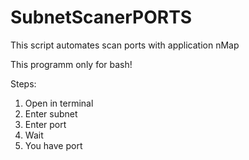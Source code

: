 # SubnetScanerPORTS
This script automates scan ports with application nMap

This programm only for bash!

Steps:
1) Open in terminal
2) Enter subnet
3) Enter port
4) Wait
5) You have port
